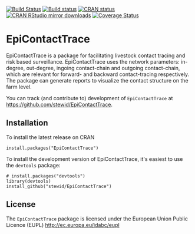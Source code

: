 [![Build Status](https://travis-ci.org/stewid/EpiContactTrace.svg)](https://travis-ci.org/stewid/EpiContactTrace)
[![Build status](https://ci.appveyor.com/api/projects/status/2xpa13qi4s2gxso4?svg=true)](https://ci.appveyor.com/project/stewid/epicontacttrace)
[![CRAN status](http://www.r-pkg.org/badges/version/EpiContactTrace)](http://cran.r-project.org/web/packages/EpiContactTrace/index.html)
[![CRAN RStudio mirror downloads](http://cranlogs.r-pkg.org/badges/last-month/EpiContactTrace)](http://cran.r-project.org/web/packages/EpiContactTrace/index.html)
[![Coverage Status](https://coveralls.io/repos/github/stewid/EpiContactTrace/badge.svg?branch=master)](https://coveralls.io/github/stewid/EpiContactTrace?branch=master)

# EpiContactTrace

EpiContactTrace is a package for facilitating livestock contact tracing
and risk based surveillance.  EpiContactTrace uses the network
parameters: in-degree, out-degree, ingoing contact-chain and outgoing
contact-chain, which are relevant for forward- and backward
contact-tracing respectively. The package can generate reports to
visualize the contact structure on the farm level.

You can track (and contribute to) development of `EpiContactTrace` at
https://github.com/stewid/EpiContactTrace.

## Installation

To install the latest release on CRAN

```
install.packages("EpiContactTrace")
```

To install the development version of EpiContactTrace, it's easiest to
use the `devtools` package:

```
# install.packages("devtools")
library(devtools)
install_github("stewid/EpiContactTrace")
```

License
-------

The `EpiContactTrace` package is licensed under the European Union
Public Licence (EUPL) http://ec.europa.eu/idabc/eupl
